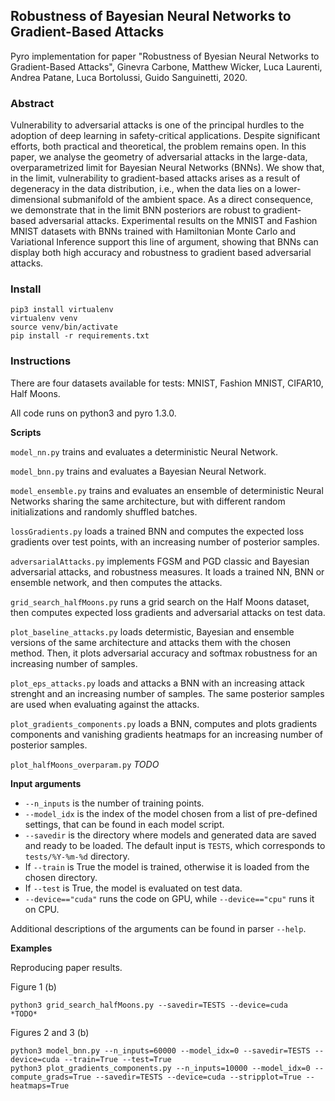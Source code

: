 ## Robustness of Bayesian Neural Networks to Gradient-Based Attacks

Pyro implementation for paper "Robustness of Byesian Neural Networks to Gradient-Based Attacks", Ginevra Carbone, Matthew Wicker, Luca Laurenti, Andrea Patane, Luca Bortolussi, Guido Sanguinetti, 2020.

### Abstract

Vulnerability to adversarial attacks is one of the principal hurdles to the adoption of deep learning in safety-critical applications. Despite significant efforts, both practical and theoretical, the problem remains open. In this paper, we analyse the geometry of adversarial attacks in the large-data, overparametrized limit for Bayesian Neural Networks (BNNs). We show that, in the limit, vulnerability to gradient-based attacks arises as a result of degeneracy in the data distribution, i.e., when the data lies on a lower-dimensional submanifold of the ambient space. As a direct consequence, we demonstrate that in the limit BNN posteriors are robust to gradient-based adversarial attacks. Experimental results on the MNIST and Fashion MNIST datasets with BNNs trained with Hamiltonian Monte Carlo and Variational Inference support this line of argument, showing that BNNs can display both high accuracy and robustness to gradient based adversarial attacks. 

### Install

```
pip3 install virtualenv
virtualenv venv
source venv/bin/activate
pip install -r requirements.txt
```

### Instructions

There are four datasets available for tests: MNIST, Fashion MNIST, CIFAR10, Half Moons.

All code runs on python3 and pyro 1.3.0.

**Scripts**

`model_nn.py` trains and evaluates a deterministic Neural Network.

`model_bnn.py` trains and evaluates a Bayesian Neural Network.

`model_ensemble.py` trains and evaluates an ensemble of deterministic Neural Networks sharing the same architecture, but with different random initializations and randomly shuffled batches.

`lossGradients.py` loads a trained BNN and computes the expected loss gradients over test points, with an increasing number of posterior samples.

`adversarialAttacks.py` implements FGSM and PGD classic and Bayesian adversarial attacks, and robustness measures. It loads a trained NN, BNN or ensemble network, and then computes the attacks.

`grid_search_halfMoons.py` runs a grid search on the Half Moons dataset, then computes expected loss gradients and adversarial attacks on test data.

`plot_baseline_attacks.py` loads determistic, Bayesian and ensemble versions of the same architecture and attacks them with the chosen method. Then, it plots adversarial accuracy and softmax robustness for an increasing number of samples. 

`plot_eps_attacks.py` loads and attacks a BNN with an increasing attack strenght and an increasing number of samples. The same posterior samples are used when evaluating against the attacks.

`plot_gradients_components.py` loads a BNN, computes and plots gradients components and vanishing gradients heatmaps for an increasing number of posterior samples.

`plot_halfMoons_overparam.py` *TODO*

**Input arguments**

- `--n_inputs` is the number of training points. 
- `--model_idx` is the index of the model chosen from a list of pre-defined settings, that can be found in each model script. 
- `--savedir` is the directory where models and generated data are saved and ready to be loaded. The default input is `TESTS`, which corresponds to `tests/%Y-%m-%d` directory.
- If `--train` is True the model is trained, otherwise it is loaded from the chosen directory. 
- If `--test` is True, the model is evaluated on test data. 
- `--device=="cuda"` runs the code on GPU, while `--device=="cpu"` runs it on CPU.

Additional descriptions of the arguments can be found in parser `--help`.

**Examples**

Reproducing paper results.

Figure 1 (b)
```
python3 grid_search_halfMoons.py --savedir=TESTS --device=cuda
*TODO*
```

Figures 2 and 3 (b)
```
python3 model_bnn.py --n_inputs=60000 --model_idx=0 --savedir=TESTS --device=cuda --train=True --test=True
python3 plot_gradients_components.py --n_inputs=10000 --model_idx=0 --compute_grads=True --savedir=TESTS --device=cuda --stripplot=True --heatmaps=True
```




